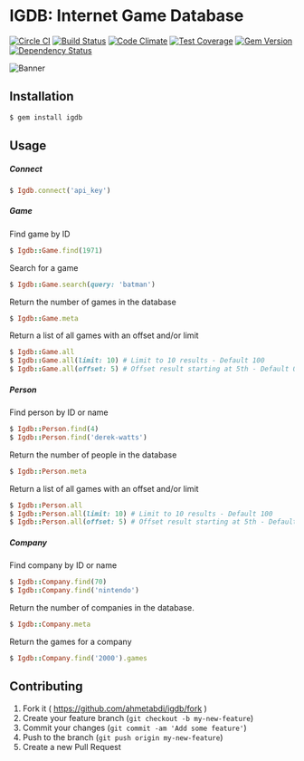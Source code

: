 # IGDB: Internet Game Database
[![Circle CI](https://circleci.com/gh/ahmetabdi/igdb.svg?style=svg)](https://circleci.com/gh/ahmetabdi/igdb)
[![Build Status](https://travis-ci.org/ahmetabdi/igdb.svg)](https://travis-ci.org/ahmetabdi/igdb)
[![Code Climate](https://codeclimate.com/github/ahmetabdi/igdb/badges/gpa.svg)](https://codeclimate.com/github/ahmetabdi/igdb)
[![Test Coverage](https://codeclimate.com/github/ahmetabdi/igdb/badges/coverage.svg)](https://codeclimate.com/github/ahmetabdi/igdb/coverage)
[![Gem Version](https://badge.fury.io/rb/igdb.svg)](http://badge.fury.io/rb/igdb)
[![Dependency Status](https://gemnasium.com/ahmetabdi/igdb.svg)](https://gemnasium.com/ahmetabdi/igdb)

![Banner](http://orig08.deviantart.net/b5c1/f/2011/204/b/9/umvc3_roster_by_kiradaidohji-d41fyaq.png)

## Installation
```ruby
$ gem install igdb
```
## Usage

##### Connect
```ruby
$ Igdb.connect('api_key')
```
##### Game
  Find game by ID
```ruby
$ Igdb::Game.find(1971)
```
  Search for a game
```ruby
$ Igdb::Game.search(query: 'batman')
```
  Return the number of games in the database
```ruby
$ Igdb::Game.meta
```
  Return a list of all games with an offset and/or limit
```ruby
$ Igdb::Game.all
$ Igdb::Game.all(limit: 10) # Limit to 10 results - Default 100
$ Igdb::Game.all(offset: 5) # Offset result starting at 5th - Default 0
```
##### Person
  Find person by ID or name
```ruby
$ Igdb::Person.find(4)
$ Igdb::Person.find('derek-watts')
```
  Return the number of people in the database
```ruby
$ Igdb::Person.meta
```
  Return a list of all games with an offset and/or limit
```ruby
$ Igdb::Person.all
$ Igdb::Person.all(limit: 10) # Limit to 10 results - Default 100
$ Igdb::Person.all(offset: 5) # Offset result starting at 5th - Default 0
```
##### Company
  Find company by ID or name
```ruby
$ Igdb::Company.find(70)
$ Igdb::Company.find('nintendo')
```
  Return the number of companies in the database.
```ruby
$ Igdb::Company.meta
```
  Return the games for a company
```ruby
$ Igdb::Company.find('2000').games
```
## Contributing

1. Fork it ( https://github.com/ahmetabdi/igdb/fork )
2. Create your feature branch (`git checkout -b my-new-feature`)
3. Commit your changes (`git commit -am 'Add some feature'`)
4. Push to the branch (`git push origin my-new-feature`)
5. Create a new Pull Request
